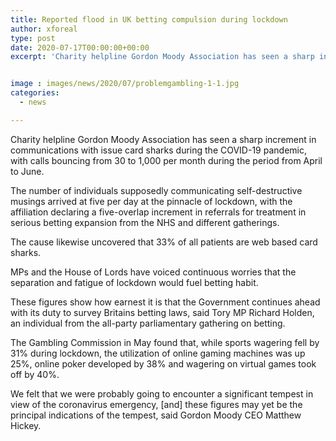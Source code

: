 ```yaml
---
title: Reported flood in UK betting compulsion during lockdown
author: xforeal 
type: post
date: 2020-07-17T00:00:00+00:00
excerpt: 'Charity helpline Gordon Moody Association has seen a sharp increment in cooperations with issue players during the COVID-19 pandemic, with calls hopping from 30 to 1,000 every month during the period from April to June '


image : images/news/2020/07/problemgambling-1-1.jpg
categories:
  - news

---
```

Charity helpline Gordon Moody Association has seen a sharp increment in communications with issue card sharks during the COVID-19 pandemic, with calls bouncing from 30 to 1,000 per month during the period from April to June. 

The number of individuals supposedly communicating self-destructive musings arrived at five per day at the pinnacle of lockdown, with the affiliation declaring a five-overlap increment in referrals for treatment in serious betting expansion from the NHS and different gatherings. 

The cause likewise uncovered that 33% of all patients are web based card sharks. 

MPs and the House of Lords have voiced continuous worries that the separation and fatigue of lockdown would fuel betting habit. 

These figures show how earnest it is that the Government continues ahead with its duty to survey Britains betting laws, said Tory MP Richard Holden, an individual from the all-party parliamentary gathering on betting. 

The Gambling Commission in May found that, while sports wagering fell by 31&percnt; during lockdown, the utilization of online gaming machines was up 25&percnt;, online poker developed by 38&percnt; and wagering on virtual games took off by 40&percnt;. 

We felt that we were probably going to encounter a significant tempest in view of the coronavirus emergency, [and] these figures may yet be the principal indications of the tempest, said Gordon Moody CEO Matthew Hickey.